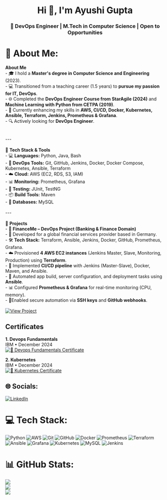 <h1 align="center">Hi 👋, I'm Ayushi Gupta</h1>
<h3 align="center">🚀 DevOps Engineer | M.Tech in Computer Science | Open to Opportunities</h3>


# 💫 About Me:
 **About Me**  <br>- 🎓 I hold a **Master's degree in Computer Science and Engineering** (2023).  <br>- 💻 Transitioned from a teaching career (1.5 years) to **pursue my passion for IT, DevOps**.  <br>- 🌐 Completed the **DevOps Engineer Course from StarAgile (2024)** and **Machine Learning with Python from CETPA (2019)**.  <br>- 🧠 Currently enhancing my skills in **AWS, CI/CD, Docker, Kubernetes, Ansible, Terraform, Jenkins, Prometheus & Grafana**.    <br>- 🔍 Actively looking for **DevOps Engineer**.  <br><br><br>---<br><br>🚀 **Tech Stack & Tools**  <br>- 💻 **Languages:** Python, Java, Bash  <br>- 🔧 **DevOps Tools:** Git, GitHub, Jenkins, Docker, Docker Compose, Kubernetes, Ansible, Terraform  <br>- ☁️ **Cloud:** AWS (EC2, RDS, S3, IAM)  <br>- 📊 **Monitoring:** Prometheus, Grafana  <br>- 🧪 **Testing:** JUnit, TestNG  <br>- 📦 **Build Tools:** Maven  <br>- 💾 **Databases:** MySQL <br><br>---<br><br>📌 **Projects**  <br>- 🏦 **FinanceMe – DevOps Project (Banking & Finance Domain)**  <br>- 🚀 Developed for a global financial services provider based in Germany. <br>- 🛠️ **Tech Stack:** Terraform, Ansible, Jenkins, Docker, GitHub, Prometheus, Grafana. <br>- ☁️ Provisioned **4 AWS EC2 instances** (Jenkins Master, Slave, Monitoring, Production) using **Terraform**. <br>- 🔄 Implemented **CI/CD pipeline** with Jenkins (Master-Slave), Docker, Maven, and Ansible. <br>- 🧩 Automated app build, server configuration, and deployment tasks using **Ansible**. <br>- 📊 Configured **Prometheus & Grafana** for real-time monitoring (CPU, memory). <br>- 🔐Enabled secure automation via **SSH keys** and **GitHub webhooks**. <br><br> [![View Project](https://img.shields.io/badge/View_Project_PDF-Orange?style=for-the-badge)](https://ayushigupta-11.github.io/FinanceMe/Capstone-Project-Banking-And-Finance_.pdf)

## Certificates
**1. Devops Fundamentals**  
IBM • December 2024 <br>
[![🏅 Devops Fundamentals Certificate](https://img.shields.io/badge/Devops%20Fundamentals%20Certificate-%23F4800.svg?style=for-the-badge&logo=readthedocs&logoColor=white)](https://drive.google.com/uc?id=1YG3DbGJJkzq9oDPUqWNRUGxTf-X0aFIS)

**2. Kubernetes** <br>
IBM • December 2024 <br>
[![🏅 Kubernetes Certificate](https://img.shields.io/badge/Kubernetes%20Certificate-28a745?style=for-the-badge&logo=kubernetes&logoColor=white)](https://drive.google.com/uc?id=1LVOLJV0EtyksW8jwn4fC7RvvuIjG0ryo)


## 🌐 Socials:
[![LinkedIn](https://img.shields.io/badge/LinkedIn-%230077B5.svg?logo=linkedin&logoColor=orange)](https://www.linkedin.com/in/ayushi-gupta1211/)

# 💻 Tech Stack:
![Python](https://img.shields.io/badge/python-3670A0?style=for-the-badge&logo=python&logoColor=ffdd54) ![AWS](https://img.shields.io/badge/AWS-%23FF9900.svg?style=for-the-badge&logo=amazon-aws&logoColor=white) ![Git](https://img.shields.io/badge/git-%23F05033.svg?style=for-the-badge&logo=git&logoColor=white) ![GitHub](https://img.shields.io/badge/github-%23121011.svg?style=for-the-badge&logo=github&logoColor=white) ![Docker](https://img.shields.io/badge/docker-%230db7ed.svg?style=for-the-badge&logo=docker&logoColor=white) ![Prometheus](https://img.shields.io/badge/Prometheus-E6522C?style=for-the-badge&logo=Prometheus&logoColor=white) ![Terraform](https://img.shields.io/badge/terraform-%235835CC.svg?style=for-the-badge&logo=terraform&logoColor=white) ![Ansible](https://img.shields.io/badge/ansible-%231A1918.svg?style=for-the-badge&logo=ansible&logoColor=white) ![Grafana](https://img.shields.io/badge/grafana-%23F46800.svg?style=for-the-badge&logo=grafana&logoColor=white) ![Kubernetes](https://img.shields.io/badge/kubernetes-%23326ce5.svg?style=for-the-badge&logo=kubernetes&logoColor=white) ![MySQL](https://img.shields.io/badge/mysql-4479A1.svg?style=for-the-badge&logo=mysql&logoColor=white) ![Jenkins](https://img.shields.io/badge/jenkins-%232C5263.svg?style=for-the-badge&logo=jenkins&logoColor=white)
# 📊 GitHub Stats:
![](https://github-readme-stats.vercel.app/api?username=AyushiGupta-11&theme=dark&hide_border=false&include_all_commits=false&count_private=false)<br/>
![](https://nirzak-streak-stats.vercel.app/?user=AyushiGupta-11&theme=dark&hide_border=false)<br/>
![](https://github-readme-stats.vercel.app/api/top-langs/?username=AyushiGupta-11&theme=dark&hide_border=false&include_all_commits=false&count_private=false&layout=compact)

<!-- Proudly created with GPRM ( https://gprm.itsvg.in ) -->
